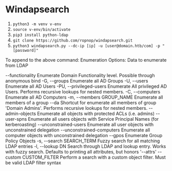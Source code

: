 # Windapsearch
1. `python3 -m venv v-env`
2. `source v-env/bin/activate`
3. `pip3 install python-ldap`
4. `git clone https://github.com/ropnop/windapsearch.git`
5. `python3 windapsearch.py --dc-ip [ip] -u [user@domain.htb/com] -p "[password]"`

To append to the above command:
Enumeration Options:
  Data to enumerate from LDAP

  --functionality       Enumerate Domain Functionality level. Possible through anonymous bind
  -G, --groups          Enumerate all AD Groups
  -U, --users           Enumerate all AD Users
  -PU, --privileged-users
                        Enumerate All privileged AD Users. Performs recursive lookups for nested members.
  -C, --computers       Enumerate all AD Computers
  -m, --members GROUP_NAME
                        Enumerate all members of a group
  --da                  Shortcut for enumerate all members of group 'Domain Admins'. Performs recursive lookups for nested members.
  --admin-objects       Enumerate all objects with protected ACLs (i.e. admins)
  --user-spns           Enumerate all users objects with Service Principal Names (for kerberoasting)
  --unconstrained-users
                        Enumerate all user objects with unconstrained delegation
  --unconstrained-computers
                        Enumerate all computer objects with unconstrained delegation
  --gpos                Enumerate Group Policy Objects
  -s, --search SEARCH_TERM
                        Fuzzy search for all matching LDAP entries
  -l, --lookup DN       Search through LDAP and lookup entry. Works with fuzzy search. Defaults to printing all attributes, but honors '--attrs'
  --custom CUSTOM_FILTER
                        Perform a search with a custom object filter. Must be valid LDAP filter syntax
